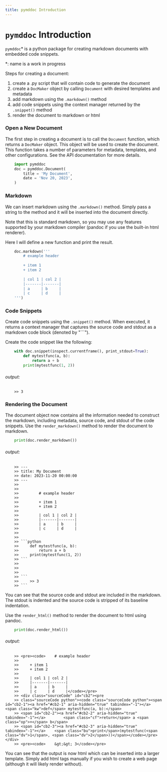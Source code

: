 ```yaml
---
title: pymddoc Introduction
---
```



            
# `pymddoc` Introduction

`pymddoc`\* is a python package for creating markdown documents with embedded code snippets.

\*: name is a work in progress

Steps for creating a document:

1. create a .py script that will contain code to generate the document
2. create a `DocMaker` object by calling `Document` with desired templates and metadata
3. add markdown using the `.markdown()` method
4. add code snippets using the context manager returned by the `.snippet()` method
5. render the document to markdown or html

### Open a New Document

The first step in creating a document is to call the `Document` function, which returns a `DocMaker` object. This object will be used to create the document. This function takes a number of parameters for metadata, templates, and other configurations. See the API documentation for more details.



```python
    import pymddoc
    doc = pymddoc.Document(
        title = 'My Document',
        date = 'Nov 20, 2023',
    )
```




### Markdown

We can insert markdown using the `.markdown()` method. Simply pass a string to the method and it will be inserted into the document directly. 

Note that this is standard markdown, so you may use any features supported by your markdown compiler (pandoc if you use the built-in html renderer).

Here I will define a new function and print the result.


```python
    doc.markdown('''
        # example header
        
        + item 1
        + item 2
        
        | col 1 | col 2 |
        |-------|-------|
        | a     | b     |
        | c     | d     |
    ''')
```




### Code Snippets

Create code snippets using the `.snippet()` method. When executed, it returns a context manager that captures the source code and stdout as a markdown code block (denoted by "```").

Create the code snippet like the following:


```python
    with doc.snippet(inspect.currentframe(), print_stdout=True):
        def mytestfunc(a, b):
            return a + b
        print(mytestfunc(1, 2))
```

###### output:

```
    >> 3
```



### Rendering the Document

The document object now contains all the information needed to construct the markdown, including metadata, source code, and stdout of the code snippets. Use the `render_markdown()` method to render the document to markdown.


```python
    print(doc.render_markdown())
```

###### output:

```
    >> ---
    >> title: My Document
    >> date: 2023-11-20 00:00:00
    >> ---
    >> 
    >> 
    >>         # example header
    >>         
    >>         + item 1
    >>         + item 2
    >>         
    >>         | col 1 | col 2 |
    >>         |-------|-------|
    >>         | a     | b     |
    >>         | c     | d     |
    >>     
    >> 
    >> ```python
    >>     def mytestfunc(a, b):
    >>         return a + b
    >>     print(mytestfunc(1, 2))
    >> ```
    >> 
    >> 
    >> 
    >> ```
    >>     >> 3
    >> ```
```



You can see that the source code and stdout are included in the markdown. The stdout is indented and the source code is stripped of its baseline indentation.

Use the `render_html()` method to render the document to html using pandoc.


```python
    print(doc.render_html())
```

###### output:

```
    >> <pre><code>    # example header
    >>     
    >>     + item 1
    >>     + item 2
    >>     
    >>     | col 1 | col 2 |
    >>     |-------|-------|
    >>     | a     | b     |
    >>     | c     | d     |</code></pre>
    >> <div class="sourceCode" id="cb2"><pre
    >> class="sourceCode python"><code class="sourceCode python"><span id="cb2-1"><a href="#cb2-1" aria-hidden="true" tabindex="-1"></a>    <span class="kw">def</span> mytestfunc(a, b):</span>
    >> <span id="cb2-2"><a href="#cb2-2" aria-hidden="true" tabindex="-1"></a>        <span class="cf">return</span> a <span class="op">+</span> b</span>
    >> <span id="cb2-3"><a href="#cb2-3" aria-hidden="true" tabindex="-1"></a>    <span class="bu">print</span>(mytestfunc(<span class="dv">1</span>, <span class="dv">2</span>))</span></code></pre></div>
    >> <pre><code>    &gt;&gt; 3</code></pre>
```



You can see that the output is now html which can be inserted into a larger template. Simply add html tags manually if you wish to create a web page (although it will likely render without).                  


